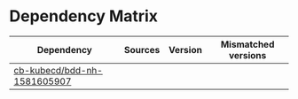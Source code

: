 # Dependency Matrix

Dependency | Sources | Version | Mismatched versions
---------- | ------- | ------- | -------------------
[cb-kubecd/bdd-nh-1581605907](https://github.com/cb-kubecd/bdd-nh-1581605907.git) |  | []() | 
